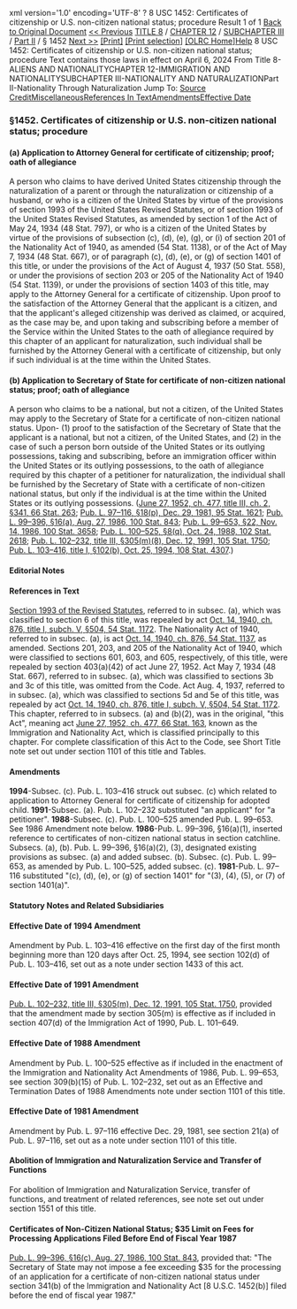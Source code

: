 xml version='1.0' encoding='UTF-8' ?
8 USC 1452: Certificates of citizenship or U.S. non-citizen national status; procedure
 Result 1 of 1
[Back to Original Document](/view.xhtml;jsessionid=F0813A3C128BC9C567B1A4D97CC03D68)
[<< Previous](#)
 [TITLE 8](/view.xhtml;jsessionid=F0813A3C128BC9C567B1A4D97CC03D68?req=granuleid%3AUSC-prelim-title8&saved=%7CZ3JhbnVsZWlkOlVTQy1wcmVsaW0tdGl0bGU4LXNlY3Rpb24xNDUy%7C%7C%7C0%7Cfalse%7Cprelim&edition=prelim) / [CHAPTER 12](/view.xhtml;jsessionid=F0813A3C128BC9C567B1A4D97CC03D68?req=granuleid%3AUSC-prelim-title8-chapter12&saved=%7CZ3JhbnVsZWlkOlVTQy1wcmVsaW0tdGl0bGU4LXNlY3Rpb24xNDUy%7C%7C%7C0%7Cfalse%7Cprelim&edition=prelim) / [SUBCHAPTER III](/view.xhtml;jsessionid=F0813A3C128BC9C567B1A4D97CC03D68?req=granuleid%3AUSC-prelim-title8-chapter12-subchapter3&saved=%7CZ3JhbnVsZWlkOlVTQy1wcmVsaW0tdGl0bGU4LXNlY3Rpb24xNDUy%7C%7C%7C0%7Cfalse%7Cprelim&edition=prelim) / [Part II](/view.xhtml;jsessionid=F0813A3C128BC9C567B1A4D97CC03D68?req=granuleid%3AUSC-prelim-title8-chapter12-subchapter3-part2&saved=%7CZ3JhbnVsZWlkOlVTQy1wcmVsaW0tdGl0bGU4LXNlY3Rpb24xNDUy%7C%7C%7C0%7Cfalse%7Cprelim&edition=prelim) / § 1452
 [Next >>](#)
[[Print]](#)
 [[Print selection]](#)
[[OLRC Home]](/browse.xhtml;jsessionid=F0813A3C128BC9C567B1A4D97CC03D68)[Help](/navHelp.xhtml;jsessionid=F0813A3C128BC9C567B1A4D97CC03D68)
8 USC 1452: Certificates of citizenship or U.S. non-citizen national status; procedure
Text contains those laws in effect on April 6, 2024
From Title 8-ALIENS AND NATIONALITYCHAPTER 12-IMMIGRATION AND NATIONALITYSUBCHAPTER III-NATIONALITY AND NATURALIZATIONPart II-Nationality Through Naturalization
Jump To: [Source Credit](#sourcecredit)[Miscellaneous](#miscellaneous-note)[References In Text](#referenceintext-note)[Amendments](#amendment-note)[Effective Date](#effectivedate-amendment-note)
### §1452. Certificates of citizenship or U.S. non-citizen national status; procedure
#### (a) Application to Attorney General for certificate of citizenship; proof; oath of allegiance
A person who claims to have derived United States citizenship through the naturalization of a parent or through the naturalization or citizenship of a husband, or who is a citizen of the United States by virtue of the provisions of section 1993 of the United States Revised Statutes, or of section 1993 of the United States Revised Statutes, as amended by section 1 of the Act of May 24, 1934 (48 Stat. 797), or who is a citizen of the United States by virtue of the provisions of subsection (c), (d), (e), (g), or (i) of section 201 of the Nationality Act of 1940, as amended (54 Stat. 1138), or of the Act of May 7, 1934 (48 Stat. 667), or of paragraph (c), (d), (e), or (g) of section 1401 of this title, or under the provisions of the Act of August 4, 1937 (50 Stat. 558), or under the provisions of section 203 or 205 of the Nationality Act of 1940 (54 Stat. 1139), or under the provisions of section 1403 of this title, may apply to the Attorney General for a certificate of citizenship. Upon proof to the satisfaction of the Attorney General that the applicant is a citizen, and that the applicant's alleged citizenship was derived as claimed, or acquired, as the case may be, and upon taking and subscribing before a member of the Service within the United States to the oath of allegiance required by this chapter of an applicant for naturalization, such individual shall be furnished by the Attorney General with a certificate of citizenship, but only if such individual is at the time within the United States.
#### (b) Application to Secretary of State for certificate of non-citizen national status; proof; oath of allegiance
A person who claims to be a national, but not a citizen, of the United States may apply to the Secretary of State for a certificate of non-citizen national status. Upon-
(1) proof to the satisfaction of the Secretary of State that the applicant is a national, but not a citizen, of the United States, and
(2) in the case of such a person born outside of the United States or its outlying possessions, taking and subscribing, before an immigration officer within the United States or its outlying possessions, to the oath of allegiance required by this chapter of a petitioner for naturalization,
the individual shall be furnished by the Secretary of State with a certificate of non-citizen national status, but only if the individual is at the time within the United States or its outlying possessions.
([June 27, 1952, ch. 477, title III, ch. 2, §341, 66 Stat. 263](/statviewer.htm?volume=66&page=263); [Pub. L. 97–116, §18(p), Dec. 29, 1981, 95 Stat. 1621](/statviewer.htm?volume=95&page=1621); [Pub. L. 99–396, §16(a), Aug. 27, 1986, 100 Stat. 843](/statviewer.htm?volume=100&page=843); [Pub. L. 99–653, §22, Nov. 14, 1986, 100 Stat. 3658](/statviewer.htm?volume=100&page=3658); [Pub. L. 100–525, §8(q), Oct. 24, 1988, 102 Stat. 2618](/statviewer.htm?volume=102&page=2618); [Pub. L. 102–232, title III, §305(m)(8), Dec. 12, 1991, 105 Stat. 1750](/statviewer.htm?volume=105&page=1750); [Pub. L. 103–416, title I, §102(b), Oct. 25, 1994, 108 Stat. 4307](/statviewer.htm?volume=108&page=4307).)
#### **Editorial Notes**
#### References in Text
[Section 1993 of the Revised Statutes](/statviewer.htm?volume=rs&page=350), referred to in subsec. (a), which was classified to section 6 of this title, was repealed by act [Oct. 14, 1940, ch. 876, title I, subch. V, §504, 54 Stat. 1172](/statviewer.htm?volume=54&page=1172).
The Nationality Act of 1940, referred to in subsec. (a), is act [Oct. 14, 1940, ch. 876, 54 Stat. 1137](/statviewer.htm?volume=54&page=1137), as amended. Sections 201, 203, and 205 of the Nationality Act of 1940, which were classified to sections 601, 603, and 605, respectively, of this title, were repealed by section 403(a)(42) of act June 27, 1952.
Act May 7, 1934 (48 Stat. 667), referred to in subsec. (a), which was classified to sections 3b and 3c of this title, was omitted from the Code.
Act Aug. 4, 1937, referred to in subsec. (a), which was classified to sections 5d and 5e of this title, was repealed by act [Oct. 14, 1940, ch. 876, title I, subch. V, §504, 54 Stat. 1172](/statviewer.htm?volume=54&page=1172).
This chapter, referred to in subsecs. (a) and (b)(2), was in the original, "this Act", meaning act [June 27, 1952, ch. 477, 66 Stat. 163](/statviewer.htm?volume=66&page=163), known as the Immigration and Nationality Act, which is classified principally to this chapter. For complete classification of this Act to the Code, see Short Title note set out under section 1101 of this title and Tables.
#### Amendments
**1994**-Subsec. (c). Pub. L. 103–416 struck out subsec. (c) which related to application to Attorney General for certificate of citizenship for adopted child.
**1991**-Subsec. (a). Pub. L. 102–232 substituted "an applicant" for "a petitioner".
**1988**-Subsec. (c). Pub. L. 100–525 amended Pub. L. 99–653. See 1986 Amendment note below.
**1986**-Pub. L. 99–396, §16(a)(1), inserted reference to certificates of non-citizen national status in section catchline.
Subsecs. (a), (b). Pub. L. 99–396, §16(a)(2), (3), designated existing provisions as subsec. (a) and added subsec. (b).
Subsec. (c). Pub. L. 99–653, as amended by Pub. L. 100–525, added subsec. (c).
**1981**-Pub. L. 97–116 substituted "(c), (d), (e), or (g) of section 1401" for "(3), (4), (5), or (7) of section 1401(a)".
#### **Statutory Notes and Related Subsidiaries**
#### Effective Date of 1994 Amendment
Amendment by Pub. L. 103–416 effective on the first day of the first month beginning more than 120 days after Oct. 25, 1994, see section 102(d) of Pub. L. 103–416, set out as a note under section 1433 of this act.
#### Effective Date of 1991 Amendment
[Pub. L. 102–232, title III, §305(m), Dec. 12, 1991, 105 Stat. 1750](/statviewer.htm?volume=105&page=1750), provided that the amendment made by section 305(m) is effective as if included in section 407(d) of the Immigration Act of 1990, Pub. L. 101–649.
#### Effective Date of 1988 Amendment
Amendment by Pub. L. 100–525 effective as if included in the enactment of the Immigration and Nationality Act Amendments of 1986, Pub. L. 99–653, see section 309(b)(15) of Pub. L. 102–232, set out as an Effective and Termination Dates of 1988 Amendments note under section 1101 of this title.
#### Effective Date of 1981 Amendment
Amendment by Pub. L. 97–116 effective Dec. 29, 1981, see section 21(a) of Pub. L. 97–116, set out as a note under section 1101 of this title.
#### Abolition of Immigration and Naturalization Service and Transfer of Functions
For abolition of Immigration and Naturalization Service, transfer of functions, and treatment of related references, see note set out under section 1551 of this title.
#### Certificates of Non-Citizen National Status; $35 Limit on Fees for Processing Applications Filed Before End of Fiscal Year 1987
[Pub. L. 99–396, §16(c), Aug. 27, 1986, 100 Stat. 843](/statviewer.htm?volume=100&page=843), provided that: "The Secretary of State may not impose a fee exceeding $35 for the processing of an application for a certificate of non-citizen national status under section 341(b) of the Immigration and Nationality Act [8 U.S.C. 1452(b)] filed before the end of fiscal year 1987."
